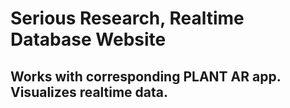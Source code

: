 # Serious Research, Realtime Database Website

## Works with corresponding PLANT AR app. Visualizes realtime data.
